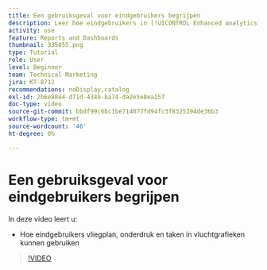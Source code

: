 ```yaml
---
title: Een gebruiksgeval voor eindgebruikers begrijpen
description: Leer hoe eindgebruikers in [!UICONTROL Enhanced analytics] vliegdiagrammen kunnen gebruiken voor vliegplan, opbranden en taken.
activity: use
feature: Reports and Dashboards
thumbnail: 335055.png
type: Tutorial
role: User
level: Beginner
team: Technical Marketing
jira: KT-8712
recommendations: noDisplay,catalog
exl-id: 2b6e88e4-d71d-434b-ba74-da2e5e8ea157
doc-type: video
source-git-commit: bbdf99c6bc1be714077fd94fc3f8325394de36b3
workflow-type: tm+mt
source-wordcount: '46'
ht-degree: 0%

---
```


# Een gebruiksgeval voor eindgebruikers begrijpen

In deze video leert u:

* Hoe eindgebruikers vliegplan, onderdruk en taken in vluchtgrafieken kunnen gebruiken

>[!VIDEO](https://video.tv.adobe.com/v/335055/?quality=12&learn=on&enablevpops=1)
